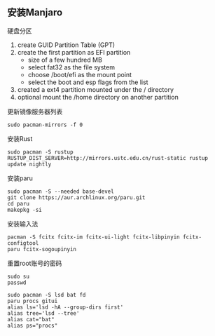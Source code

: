 ## 安装Manjaro

硬盘分区

1. create GUID Partition Table (GPT)
2. create the first partition as EFI partition
    - size of a few hundred MB
    - select fat32 as the file system
    - choose /boot/efi as the mount point
    - select the boot and esp flags from the list
3. created a ext4 partition mounted under the / directory
4. optional mount the /home directory on another partition


更新镜像服务器列表
```
sudo pacman-mirrors -f 0
```

安装Rust
```
sudo pacman -S rustup
RUSTUP_DIST_SERVER=http://mirrors.ustc.edu.cn/rust-static rustup update nightly
```

安装paru
```
sudo pacman -S --needed base-devel
git clone https://aur.archlinux.org/paru.git
cd paru
makepkg -si
```

安装输入法
```
pacman -S fcitx fcitx-im fcitx-ui-light fcitx-libpinyin fcitx-configtool
paru fcitx-sogoupinyin
```

重置root账号的密码
```
sudo su
passwd
```

```
sudo pacman -S lsd bat fd
paru procs gitui
alias ls='lsd -hA --group-dirs first'
alias tree='lsd --tree'
alias cat="bat"
alias ps="procs"
```